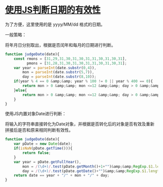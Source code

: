 # [使用JS判断日期的有效性](https://blog.csdn.net/woaidouya123/article/details/103413938)
<p>为了方便，这里使用的是&nbsp;yyyy/MM/dd 格式的日期。</p> 
<p>一般策略：</p> 
<p>将年月日分别取出，根据是否闰年和每月的日期进行判断。</p> 

```javascript
function judgeDate(date){
	const rmons = [31,29,31,30,31,30,31,31,30,31,30,31],
		  pmons = [31,28,31,30,31,30,31,31,30,31,30,31];
	var year = parseInt(date.substr(0,4)),
		mon = parseInt(date.substr(5,7)),
		day = parseInt(date.substr(8,10));
	if(year % 4 == 0 &amp;&amp; year % 100 != 0 || year % 400 == 0){
		return mon > 0 &amp;&amp; mon <=12 &amp;&amp; day > 0 &amp;&amp; day <= rmons[mon-1];
	}else{
		return mon > 0 &amp;&amp; mon <=12 &amp;&amp; day > 0 &amp;&amp; day <= pmons[mon-1];
	}
}
``` 
<p>使用JS内置对象Date进行判断：</p> 
<p>将输入的字符串直接转化为Date对象，并根据是否转化后的对象是否有效及重新拼接后是否和原来相同判断有效性。</p> 

```javascript
function judgeDate(date){
	var pDate = new Date(date);
	if(isNaN(pDate.getTime())){
		return false;
	}
	var year = pDate.getFullYear(),
		mon = /(\d+)/.test(pDate.getMonth()+1+"")&amp;&amp;RegExp.$1.length <= 1?"0"+RegExp.$1:RegExp.$1,
		day = /(\d+)/.test(pDate.getDate()+"")&amp;&amp;RegExp.$1.length <= 1?"0"+RegExp.$1:RegExp.$1;
	return date == year + "/" + mon + "/" + day;
}
``` 
<p>&nbsp;</p>
